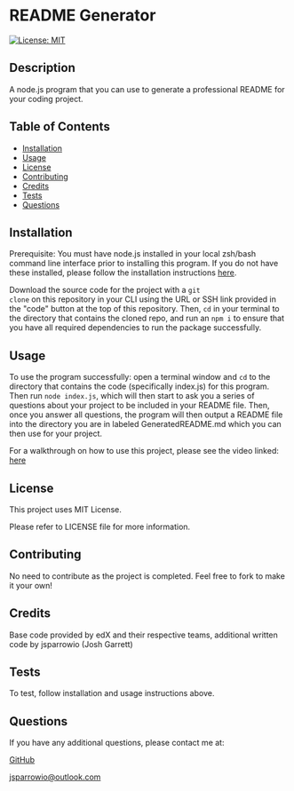 # README Generator

[![License: MIT](https://img.shields.io/badge/License-MIT-yellow.svg)](https://opensource.org/licenses/MIT)
                 
## Description
  
A node.js program that you can use to generate a professional README for your coding project.
  
## Table of Contents
  
- [Installation](#installation)
- [Usage](#usage)
- [License](#license)
- [Contributing](#contributing)
- [Credits](#credits)
- [Tests](#tests)
- [Questions](#questions)
  
## Installation

Prerequisite: You must have node.js installed in your local zsh/bash command line interface prior to installing this program. If you do not have these installed, please follow the installation instructions [here](https://nodejs.org/).

Download the source code for the project with a <code>git clone</code> on this repository in your CLI using the URL or SSH link provided in the "code" button at the top of this repository. Then, <code>cd</code> in your terminal to the directory that contains the cloned repo, and run an <code>npm i</code> to ensure that you have all required dependencies to run the package successfully.
  
## Usage
  
To use the program successfully: open a terminal window and <code>cd</code> to the directory that contains the code (specifically index.js) for this program. Then run <code>node index.js</code>, which will then start to ask you a series of questions about your project to be included in your README file. Then, once you answer all questions, the program will then output a README file into the directory you are in labeled GeneratedREADME.md which you can then use for your project.

For a walkthrough on how to use this project, please see the video linked: [here](https://drive.google.com/file/d/1zRQDA0HJcIB5jowqgJ5-Tow_qnP43tJD/view?usp=drive_link)

## License
This project uses MIT License.

Please refer to LICENSE file for more information.
 
## Contributing
  
No need to contribute as the project is completed. Feel free to fork to make it your own!
  
## Credits
  
Base code provided by edX and their respective teams, additional written code by jsparrowio (Josh Garrett)
  
## Tests
  
To test, follow installation and usage instructions above.
  
## Questions
  
If you have any additional questions, please contact me at:
  
[GitHub](https://www.github.com/jsparrowio)
  
[jsparrowio@outlook.com](mailto:jsparrowio@outlook.com)
